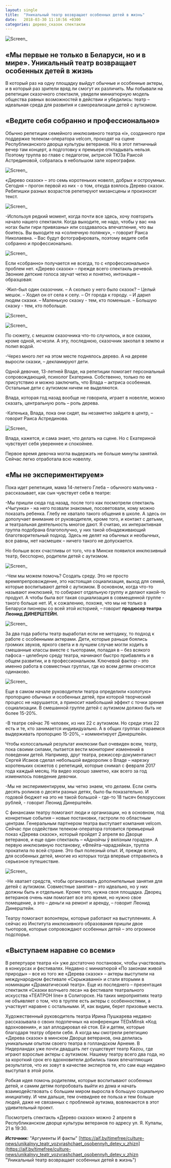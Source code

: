 ```yaml
---
layout: single
title:  "Уникальный театр возвращает особенных детей в жизнь"
date:   2018-03-30 11:10:56 +0300
categories: дерево_сказок спектакли
---
```


![Screen_](https://tkrivko.github.io/assets/images/2018-03-30-unikalnyy_teatr_vozvrashchaet_osobennyh_detey_v_zhizn/screen-1.jpg)

## «Мы первые не только в Беларуси, но и в мире». Уникальный театр возвращает особенных детей в жизнь ##

В который раз на одну площадку выйдут обычные и особенные актеры, и в который раз зрители вряд ли смогут их различить. Мы побывали на репетиции сказочного спектакля, увидели миниатюрную модель общества равных возможностей в действии и убедились: театр – идеальная среда для развития и самореализации детей с аутизмом.

## «Ведите себя собранно и профессионально» ##

Обычно репетиции семейного инклюзивного театра «i», созданного при поддержке телеком-оператора velcom, проходят на сцене Республиканского дворца культуры ветеранов. Но в этот пятничный вечер там концерт, а подготовку к премьере откладывать нельзя. Поэтому труппа во главе с педагогом, актрисой ТЮЗа Раисой Астрединовой, собралась в небольшом зале хореографии.

![Screen_](https://tkrivko.github.io/assets/images/2018-03-30-unikalnyy_teatr_vozvrashchaet_osobennyh_detey_v_zhizn/screen-2.jpg)

«Дерево сказок» – это семь коротеньких новелл, добрых и остроумных. Сегодня – прогон первой из них - о том, откуда взялось Дерево сказок. Ребятишки разных возрастов репетируют мизансцены и произносят текст.

![Screen_](https://tkrivko.github.io/assets/images/2018-03-30-unikalnyy_teatr_vozvrashchaet_osobennyh_detey_v_zhizn/screen-3.jpg)

-Используя редкий момент, когда почти все здесь, хочу повторить начало нашего спектакля. Когда выходите, не надо, чтобы у вас «на ногах были гири привязаны» или создавалось впечатление, что вы боитесь. Вы выходите на «солнечную полянку», – говорит Раиса Николаевна. – Вас будут фотографировать, поэтому ведите себя собранно и профессионально.  

![Screen_](https://tkrivko.github.io/assets/images/2018-03-30-unikalnyy_teatr_vozvrashchaet_osobennyh_detey_v_zhizn/screen-4.jpg)

Если «собранно» получается не всегда, то с «профессионально» проблем нет. «Дерево сказок» – прежде всего спектакль речевой. Звонкие детские голоса звучат четко и понятно, интонация – образцовая:

-Жил-был один сказочник. – А сколько у него было сказок? – Целый мешок. – Ходил он от села к селу. – От города к городу. – И дарил людям сказки. – Маленькую сказку - тем, кто поменьше. – Большую сказку - тем, кто побольше. 

![Screen_](https://tkrivko.github.io/assets/images/2018-03-30-unikalnyy_teatr_vozvrashchaet_osobennyh_detey_v_zhizn/screen-5.jpg) 

![Screen_](https://tkrivko.github.io/assets/images/2018-03-30-unikalnyy_teatr_vozvrashchaet_osobennyh_detey_v_zhizn/screen-6.jpg)

По сюжету, с мешком сказочника что-то случилось, и все сказки, кроме одной, исчезли. А эту, последнюю, сказочник закопал в землю и полил водой.

-Через много лет на этом месте поднялось дерево. А на дереве выросли сказки, – декламируют дети.

Одной девочке, 13-летней Владе, на репетиции помогает персональный сопровождающий, психолог Екатерина. Собственно, только по ее присутствию и можно заключить, что Влада – актриса особенная. Остальные дети с аутизмом ничем не выделяются.

Влада, которая год назад вообще не говорила, играет в новелле, можно сказать, центральную роль – роль дерева.

-Катенька, Влада, пока они сидят, вы незаметно зайдите в центр, – говорит Раиса Астрединова.  

![Screen_](https://tkrivko.github.io/assets/images/2018-03-30-unikalnyy_teatr_vozvrashchaet_osobennyh_detey_v_zhizn/screen-7.jpg)

Влада, кажется, и сама знает, что делать на сцене. Но с Екатериной чувствует себя увереннее и спокойнее.

Первое время девочка могла выдержать не больше минуты занятий. Сейчас легко отработала всю новеллу.

## «Мы не экспериментируем» ##
Пока идет репетиция, мама 14-летнего Глеба – обычного мальчика - рассказывает, как сын чувствует себя в театре:

-Мы пришли сюда год назад, после того как посмотрели спектакль «Чыгунка» - на него позвали знакомые, посоветовали, кому можно показать ребенка. Глебу не хватало такого общения в школе. А здесь он дополучает внимание от руководителя, кроме того, и контакт с детьми, и театральная деятельность многое дают. Я считаю, их интерактивная группа подобрана благополучно, у них такой обнадеживающий благотворительный подход. Здесь не делят на обычных и необычных, все равны, нет насмешек – ничего такого не допускается.

Но больше всех счастливы от того, что в Минске появился инклюзивный театр, бесспорно, родители детей с аутизмом.

![Screen_](https://tkrivko.github.io/assets/images/2018-03-30-unikalnyy_teatr_vozvrashchaet_osobennyh_detey_v_zhizn/screen-8.jpg)

-Чем мы можем помочь? Создать среду. Это не просто времяпрепровождение, это настоящая социализация, выход для семей, которые воспитывают детей с аутизмом. В основном, когда что-то называют инклюзией, то собирают отдельную группу и делают какой-то продукт. А чтобы была вот такая социализация в совмещенной группе -  такого больше нет. И, к сожалению, похоже, что мы не только в Беларуси пионеры со всей этой историей, – говорит **продюсер театра Леонид ДИНЕРШТЕЙН.**

![Screen_](https://tkrivko.github.io/assets/images/2018-03-30-unikalnyy_teatr_vozvrashchaet_osobennyh_detey_v_zhizn/screen-9.jpg)

За два года работы театр выработал если не методику, то подход к работе с особенными актерами. Дети, которые раньше боялись громких звуков, яркого света и в лучшем случае могли ходить в смешанные классы вместе с тьюторами, попадая в – без всякого пафоса – целебную среду театра, начинают быстро прибавлять и в общем развитии, и в профессиональном. Ключевой фактор – это именно работа в совместных группах, где ко всем детям относятся одинаково.

![Screen_](https://tkrivko.github.io/assets/images/2018-03-30-unikalnyy_teatr_vozvrashchaet_osobennyh_detey_v_zhizn/screen-10.jpg)

Еще в самом начале руководители театра определили «золотую» пропорцию обычных и особенных детей, при которой творческий процесс не нарушается, а приносит наибольший эффект с точки зрения социализации. В смешанной группе детей с аутизмом должно быть не более 15-20%.

-В театре сейчас 76 человек, из них 22 с аутизмом. Но среди этих 22 есть и те, кто занимается индивидуально. А в общих группах стараемся выдерживать пропорцию 15-20%, – комментирует Динерштейн.

Чтобы колоссальный результат инклюзии был очевиден всем, театр, пока своими силами, пытается вести мониторинг изменений в поведении детей. Например, друг театра, режиссер-документалист Сергей Исаков сделал небольшой видеоролик о Владе – нарезку коротеньких сюжетов с репетиций, которые снимал с февраля 2017 года каждый месяц. На видео хорошо заметно, как всего за год изменилось поведение девочки.

-Мы не экспериментируем, мы четко знаем, что делаем. Если снять десять роликов о десяти разных детях, было бы показательно. И годовой бюджет на это не такой большой - где-то 18 тысяч белорусских рублей, - говорит Леонид Динерштейн.

С финансами театру помогают люди и организации, но в основном, под конкретные события – новые постановки, гастроли по областным центрам. Генеральным партнером театра выступает компания velcom. Сейчас при содействии телеком-оператора готовится премьерный показ «Дерева сказок», который пройдет 2 апреля во Дворце ветеранов, и еще один спектакль – «Аднойчы ў вялізным горадзе». А первую инклюзивную постановку, «Флейта-чарадзейка», труппа прокатила по всей стране. Это был полезный опыт. И, прежде всего, для особенных детей, многие из которых тогда впервые отправились в серьезное путешествие.

![Screen_](https://tkrivko.github.io/assets/images/2018-03-30-unikalnyy_teatr_vozvrashchaet_osobennyh_detey_v_zhizn/screen-11.jpg)

-Не хватает средств, чтобы организовать дополнительные занятия для детей с аутизмом. Совместные занятия – это идеально, но у них должны быть и отдельные. Кроме того, нужна своя площадка. Дворец ветеранов очень нам помогает все это время, но нужно свое помещение, а это – деньги на ремонт и аренду, – говорит Леонид Динерштейн.

Театру помогают волонтеры, которые работают на выступлениях. А сейчас из Института инклюзивного образования пришли двое тьюторов, которые сопровождают особенных детей – это огромное подспорье.  

## «Выступаем наравне со всеми» ##
В репертуаре театра «i» уже достаточно постановок, чтобы участвовать в конкурсах и фестивалях. Недавно с миниатюрой «По законам живой природы» – все из того же «Дерева сказок» – актеры выступили на международном фестивале «Скрыжаванні» и стали вторыми в номинации «Драматический театр». Еще из последнего – презентация спектакля «Сказки волчьего леса» на фестивале театрального искусства «ТЕАТРОН line» в Солигорске. На таких мероприятиях театр не объявляет о том, что в труппе есть актеры с особенностями, а участвует наравне с остальными. И, как видим, берет призовые места.  

Художественный руководитель театра Ирина Пушкарева недавно рассказывала о своих подопечных на конференции TEDxMinsk «Код вдохновения», и зал аплодировал ей стоя. Ей и детям, которые благодаря театру обрели себя. А когда мы смотрели репетицию «Дерева сказок» в минском Дворце ветеранов, она делилась уникальным опытом своего театра в голландском Арнеме. В Нидерландах уже почти двадцать лет существует театр Kazou, где играют взрослые актеры с аутизмом. Нашему театру всего два года, но за короткий срок его вдохновители добились таких впечатляющих результатов, что их зовут в качестве экспертов те, кто сам еще недавно выступал в этой роли.

Робкая идея помочь родителям, которые воспитывают особенных детей, и самим детям попробовать выйти из дома и начать взаимодействовать с большим миром выросла в большую социальную инициативу. И чем дальше, тем очевиднее ее польза и тем больше людей, даже не связанных с проблемой аутизма, вовлекаются в этот удивительный проект.

Посмотреть спектакль «Дерево сказок» можно 2 апреля в Республиканском дворце культуры ветеранов по адресу ул. Я. Купалы, 21 в 19:30.

***Источник:*** "Аргументы И факты" [https://aif.by/timefree/culture-news/unikalnyy_teatr_vozvrashchaet_osobennyh_detey_v_zhizn](https://aif.by/timefree/culture-news/unikalnyy_teatr_vozvrashchaet_osobennyh_detey_v_zhizn "Уникальный театр возвращает особенных детей в жизнь")

[jekyll-docs]: https://jekyllrb.com/docs/home
[jekyll-gh]:   https://github.com/jekyll/jekyll
[jekyll-talk]: https://talk.jekyllrb.com/
